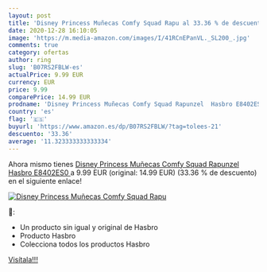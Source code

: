 ```yaml
---
layout: post
title: 'Disney Princess Muñecas Comfy Squad Rapu al 33.36 % de descuento'
date: 2020-12-28 16:10:05
image: 'https://m.media-amazon.com/images/I/41RCnEPanVL._SL200_.jpg'
comments: true
category: ofertas
author: ring
slug: 'B07RS2FBLW-es'
actualPrice: 9.99 EUR
currency: EUR
price: 9.99
comparePrice: 14.99 EUR
prodname: 'Disney Princess Muñecas Comfy Squad Rapunzel  Hasbro E8402ES0 '
country: 'es'
flag: '🇪🇸'
buyurl: 'https://www.amazon.es/dp/B07RS2FBLW/?tag=tolees-21'
descuento: '33.36'
average: '11.323333333333334'
---
```


Ahora mismo tienes [Disney Princess Muñecas Comfy Squad Rapunzel  Hasbro E8402ES0 ](https://www.amazon.es/dp/B07RS2FBLW/?tag=tolees-21) a 9.99 EUR (original: 14.99 EUR) (33.36 %  de descuento) en el siguiente enlace!

[![Disney Princess Muñecas Comfy Squad Rapu](https://m.media-amazon.com/images/I/41RCnEPanVL._SL200_.jpg)](https://www.amazon.es/dp/B07RS2FBLW/?tag=tolees-21)

🔎:

- Un producto sin igual y original de Hasbro
- Producto Hasbro
- Colecciona todos los productos Hasbro

[Visítala!!!](https://www.amazon.es/dp/B07RS2FBLW/?tag=tolees-21)
